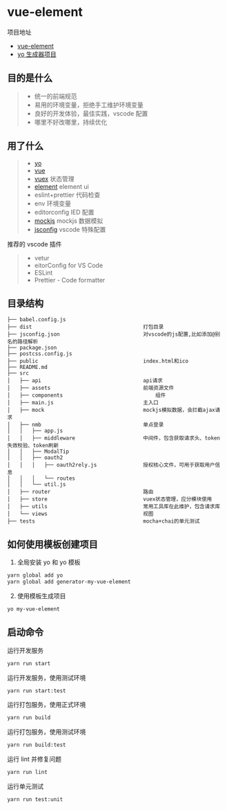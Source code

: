 # vue-element

项目地址

- [vue-element](https://github.com/zhangshimingde/my-vue-project)
- [yo 生成器项目](https://github.com/zhangshimingde/generator-vue-element)

## 目的是什么

> - 统一的前端规范
> - 易用的环境变量，拒绝手工维护环境变量
> - 良好的开发体验，最佳实践，vscode 配置
> - 哪里不好改哪里，持续优化

## 用了什么

> - [yo](http://yeoman.io/authoring/index.html)
> - [vue](https://cn.vuejs.org/)
> - [vuex](https://vuex.vuejs.org/zh/) 状态管理
> - [element](http://element-cn.eleme.io/#/zh-CN) element ui
> - eslint+prettier 代码检查
> - env 环境变量
> - editorconfig IED 配置
> - [mockjs](http://mockjs.com/) mockjs 数据模拟
> - [jsconfig](https://code.visualstudio.com/docs/languages/jsconfig) vscode 特殊配置

推荐的 vscode 插件

> - vetur
> - eitorConfig for VS Code
> - ESLint
> - Prettier - Code formatter

## 目录结构

```
├── babel.config.js
├── dist                                    打包目录
├── jsconfig.json                           对vscode的js配置,比如添加@别名的路径解析
├── package.json
├── postcss.config.js
├── public                                  index.html和ico
├── README.md
├── src
│   ├── api                                 api请求
│   ├── assets                              前端资源文件
│   ├── components                              组件
│   ├── main.js                             主入口
│   ├── mock                                mockjs模拟数据，会拦截ajax请求
│   ├── nmb                                 单点登录
│   │   ├── app.js
│   │   ├── middleware                      中间件，包含获取请求头、token失效校验、token刷新
│   │   ├── ModalTip
│   │   ├── oauth2
│   │   │   ├── oauth2rely.js               授权核心文件，可用于获取用户信息
│   │   │   └── routes
│   │   └── util.js
│   ├── router                              路由
│   ├── store                               vuex状态管理，应分模块使用
│   ├── utils                               常用工具库在此维护，包含请求库
│   └── views                               视图
├── tests                                   mocha+chai的单元测试
```

## 如何使用模板创建项目

1. 全局安装 yo 和 yo 模板

```bash
yarn global add yo
yarn global add generator-my-vue-element
```

2. 使用模板生成项目

```bash
yo my-vue-element
```

## 启动命令

运行开发服务

```bash
yarn run start
```

运行开发服务，使用测试环境

```bash
yarn run start:test
```

运行打包服务，使用正式环境

```bash
yarn run build
```

运行打包服务，使用测试环境

```bash
yarn run build:test
```

运行 lint 并修复问题

```bash
yarn run lint
```

运行单元测试

```bash
yarn run test:unit
```
